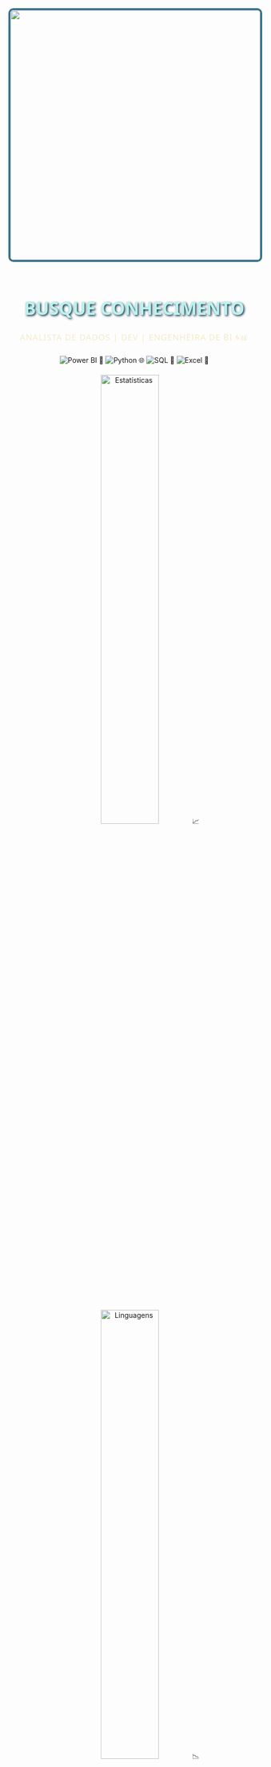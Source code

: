 <div align="center">

  <img src="https://i.pinimg.com/originals/21/d7/99/21d799e3af4303646c63a92f6a32270f.gif" width="500px" style="border-radius: 10px; border: 4px solid #37748C; margin-bottom: 20px;">

  <h1 style="color: #BBF2ED; font-family: 'Segoe UI', sans-serif; font-size: 2.5em; text-shadow: 2px 2px 4px #042940;"> BUSQUE CONHECIMENTO </h1>
  <p style="color: #F2EBC9; font-family: 'Segoe UI', sans-serif; font-size: 1.2em; letter-spacing: 1px;">ANALISTA DE DADOS | DEV | ENGENHEIRA DE BI 🌀📊</p>
</div>



<div align="center" style="margin: 20px 0;"> <img src="https://img.shields.io/badge/POWER_BI-00070D?style=for-the-badge&logo=powerbi&logoColor=white" alt="Power BI"> 🍉 <img src="https://img.shields.io/badge/PYTHON-042940?style=for-the-badge&logo=python&logoColor=white" alt="Python"> 🌐 <img src="https://img.shields.io/badge/SQL-37748C?style=for-the-badge&logo=postgresql&logoColor=white" alt="SQL"> 🍇 <img src="https://img.shields.io/badge/EXCEL-217346?style=for-the-badge&logo=microsoftexcel&logoColor=white" alt="Excel"> 📗 </div>

<div align="center"> <img src="https://github-readme-stats.vercel.app/api?username=amandwa&show_icons=true&theme=dark&bg_color=00070D&title_color=BBF2ED&icon_color=37748C&text_color=F2EBC9&border_color=042940" alt="Estatísticas" width="48%"> 📈 <img src="https://github-readme-stats.vercel.app/api/top-langs/?username=amandwa&layout=compact&theme=dark&bg_color=00070D&title_color=BBF2ED&text_color=F2EBC9&border_color=042940" alt="Linguagens" width="48%"> 📉 </div>
🍉📩 VAMOS CONVERSAR?
<div align="center" style="margin-top: 20px;"> <a href="https://www.linkedin.com/in/amanda-prado-7b714b2b4/"> <img src="https://img.shields.io/badge/LINKEDIN-37748C?style=for-the-badge&logo=linkedin&logoColor=white" style="margin: 5px;"> 🌐 </a> <a href="mailto:amandaprrado@outlook.com.br"> <img src="https://img.shields.io/badge/EMAIL-042940?style=for-the-badge&logo=gmail&logoColor=white" style="margin: 5px;"> 📨 </a> </div>
<div align="center" style="margin-top: 30px; color: #BBF2ED; font-family: 'Segoe UI'; font-size: 1.1em; letter-spacing: 1px;"> <p>🌀 <strong> 🌊</strong> 🌀</p> </div> 
 

---

🌊 TRANSFORMO DADOS EM INSIGHTS PODEROSOS USANDO POWER BI, PYTHON E SQL.

🌀 DESENVOLVO SOLUÇÕES DE BI QUE AUTOMATIZAM PROCESSOS E GERAM VALOR.

🍈 CURIOSIDADE: MINHA PAIXÃO POR ANÁLISE DE DADOS COMEÇOU COM EXCEL, ONDE DESCOBRI A MAGIA DA ESTATÍSTICA

📘 AMO APRENDER COISAS NOVAS E COMPARTILHAR

🌊 SOU APAIXONADA POR CONHECIMENTO.
